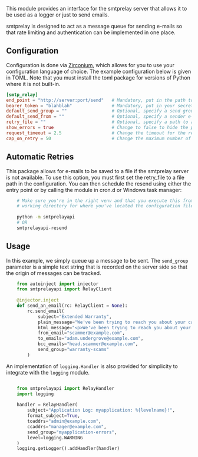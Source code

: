 This module provides an interface for the smtprelay server that allows it to be used as a logger or just to send emails.

smtprelay is designed to act as a message queue for sending e-mails so that rate limiting and authentication
can be implemented in one place.

## Configuration

Configuration is done via [Zirconium](https://github.com/turnbullerin/zirconium), which allows for you to use your
configuration language of choice. The example configuration below is given in TOML. Note that you must install the toml
package for versions of Python where it is not built-in.

```toml
[smtp_relay]
end_point = "http://server:port/send"   # Mandatory, put in the path to your smtprelay server here.
bearer_token = "blahblah"               # Mandatory, put in your secret token here from the relay server.
default_send_group = ""                 # Optional, specify a send group to be applied to all messages unless one is specified in code.
default_send_from = ""                  # Optional, specify a sender e-mail here for all messages unless one is provided in code.
retry_file = ""                         # Optional, specify a path to a file that will be used to store messages when the relay server cannot be contacted.
show_errors = true                      # Change to false to hide the printed errors when connections to the relay server fail
request_timeout = 2.5                   # Change the timeout for the requests module here (default is 2.5)
cap_on_retry = 50                       # Change the maximum number of e-mails that will be send during a retry attempt.
```

## Automatic Retries

This package allows for e-mails to be saved to a file if the smtprelay server is not available. To use this option, you
must first set the retry_file to a file path in the configuration. You can then schedule the resend using either the
entry point or by calling the module in cron.d or Windows task manager:

```bash 
    # Make sure you're in the right venv and that you execute this from the proper
    # working directory for where you've located the configuration files.
    
    python -m smtprelayapi
    # OR
    smtprelayapi-resend

```

## Usage

In this example, we simply queue up a message to be sent. The `send_group` parameter is a simple text string
that is recorded on the server side so that the origin of messages can be tracked.

```python 
    from autoinject import injector
    from smtprelayapi import RelayClient
    
    @injector.inject
    def send_an_email(rc: RelayClient = None):
        rc.send_email(
            subject="Extended Warranty",
            plain_message="We've been trying to reach you about your car's extended warranty.",
            html_message="<p>We've been trying to reach you about your car's <strong>extended warranty</strong>.</p>",
            from_email="scammer@example.com",
            to_emails="adam.undergrove@example.com",
            bcc_emails="head.scammer@example.com",
            send_group="warranty-scams"
        )
```

An implementation of `logging.Handler` is also provided for simplicity to integrate with the `logging` module.

```python

    from smtprelayapi import RelayHandler
    import logging
    
    handler = RelayHandler(
        subject="Application Log: myapplication: %{levelname}!",
        format_subject=True,
        toaddrs="admin@example.com",
        ccaddrs="manager@example.com",
        send_group="myapplication-errors",
        level=logging.WARNING
    )
    logging.getLogger().addHandler(handler)    

```